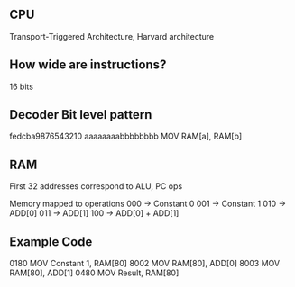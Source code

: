 CPU
----
Transport-Triggered Architecture, Harvard architecture

How wide are instructions?
--------------------------
16 bits

Decoder Bit level pattern
-------------------------
fedcba9876543210
aaaaaaaabbbbbbbb MOV RAM[a], RAM[b]

RAM
----
First 32 addresses correspond to ALU, PC ops

Memory mapped to operations
000 -> Constant 0
001 -> Constant 1
010 -> ADD[0]
011 -> ADD[1]
100 -> ADD[0] + ADD[1]

Example Code
------------
0180 MOV Constant 1, RAM[80]
8002 MOV RAM[80], ADD[0]
8003 MOV RAM[80], ADD[1]
0480 MOV Result, RAM[80]

